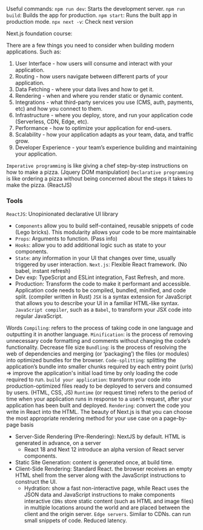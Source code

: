 Useful commands:
`npm run dev`: Starts the development server.
`npm run build`: Builds the app for production.
`npm start`: Runs the built app in production mode.
`npx next -v`: Check next version


Next.js foundation course:


There are a few things you need to consider when building modern applications. Such as:

1. User Interface - how users will consume and interact with your application.
2. Routing - how users navigate between different parts of your application.
3. Data Fetching - where your data lives and how to get it.
4. Rendering - when and where you render static or dynamic content.
5. Integrations - what third-party services you use (CMS, auth, payments, etc) and how you connect to them.
6. Infrastructure - where you deploy, store, and run your application code (Serverless, CDN, Edge, etc).
7. Performance - how to optimize your application for end-users.
8. Scalability - how your application adapts as your team, data, and traffic grow.
9. Developer Experience - your team’s experience building and maintaining your application.

`Imperative programming` is like giving a chef step-by-step instructions on how to make a pizza. (Jquery DOM manipulation)
`Declarative programming` is like ordering a pizza without being concerned about the steps it takes to make the pizza. (ReactJS)

### Tools
`ReactJS`: Unopinionated declarative UI library
- `Components` allow you to build self-contained, reusable snippets of code (Lego bricks). This modularity allows your code to be more maintainable
- `Props`: Arguments to function. (Pass info)
- `Hooks`: allow you to add additional logic such as state to your components.
- `State`: any information in your UI that changes over time, usually triggered by user interaction.
`Next.js`: Flexible React framework. (No babel, instant refresh)
- Dev exp:  TypeScript and ESLint integration, Fast Refresh, and more.
- Production: Transform the code to make it performant and accessible. Application code needs to be compiled, bundled, minified, and code split. (compiler written in Rust)
`JSX` is a syntax extension for JavaScript that allows you to describe your UI in a familiar HTML-like syntax.
`JavaScript compiler`, such as a `Babel`, to transform your JSX code into regular JavaScript.

Words
`Compiling`: refers to the process of taking code in one language and outputting it in another language.
`Minification`: is the process of removing unnecessary code formatting and comments without changing the code’s functionality. Decrease file size
`Bundling`: is the process of resolving the web of dependencies and merging (or ‘packaging’) the files (or modules) into optimized bundles for the browser.
`Code-splitting`: splitting the application’s bundle into smaller chunks required by each entry point (urls) => improve the application's initial load time by only loading the code required to run.
`build your application`: transform your code into production-optimized files ready to be deployed to servers and consumed by users. (HTML, CSS, JS)
`Runtime` (or request time) refers to the period of time when your application runs in response to a user’s request, after your application has been built and deployed.
`Rendering`: convert the code you write in React into the HTML. The beauty of Next.js is that you can choose the most appropriate rendering method for your use case on a page-by-page basis
- Server-Side Rendering (Pre-Rendering): NextJS by default.  HTML is generated in advance, on a server
  - React 18 and Next 12 introduce an alpha version of React server components.
- Static Site Generation: content is generated once, at build time.
- Client-Side Rendering: Standard React. the browser receives an empty HTML shell from the server along with the JavaScript instructions to construct the UI.
  - Hydration: show a fast non-interactive page, while React uses the JSON data and JavaScript instructions to make components interactive
`CDNs` store static content (such as HTML and image files) in multiple locations around the world and are placed between the client and the origin server.
`Edge servers`. Similar to CDNs. can run small snippets of code. Reduced latency.